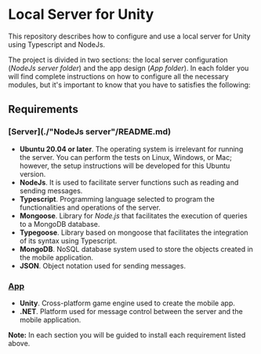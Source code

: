 # Local Server for Unity
This repository describes how to configure and use a local server for Unity using Typescript and NodeJs.

The project is divided in two sections: the local server configuration (_NodeJs server folder_) and the app design (_App folder_). In each folder you will find complete instructions on how to configure all the necessary modules, but it's important to know that you have to satisfies the following:

## Requirements
### [Server](./"NodeJs server"/README.md)
- **Ubuntu 20.04 or later**. The operating system is irrelevant for running the server. You can perform the tests on Linux, Windows, or Mac; however, the setup instructions will be developed for this Ubuntu version.
- **NodeJs**. It is used to facilitate server functions such as reading and sending messages.
- **Typescript**. Programming language selected to program the functionalities and operations of the server.
- **Mongoose**. Library for *Node.js* that facilitates the execution of queries to a MongoDB database.
- **Typegoose**. Library based on mongoose that facilitates the integration of its syntax using Typescript.
- **MongoDB**. NoSQL database system used to store the objects created in the mobile application.
- **JSON**. Object notation used for sending messages.
### [App](./App/README.md)
- **Unity**. Cross-platform game engine used to create the mobile app.
- **.NET**. Platform used for message control between the server and the mobile application.

**Note:** In each section you will be guided to install each requirement listed above.

<!-- ## Table of contents

* [Preview](#preview)
  * [Android devices](#android-devices)
  * [iOS devices](#ios-devices)
* [Features](#features)
* [Download project](#download-project)
  * [App](#app)
  * [Server](#server)

## Preview

### Android devices

### iOS devices

## Features

## Download project

## Requirements
NodeJS:
- Version minima: 18.0.3

```sudo apt install nodejs```

NPM 
- Version minima: 18.0.3

```sudo apt install npm```


npm i typescript ts-node-dev -D

-->



